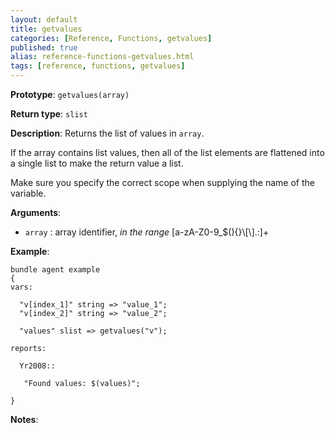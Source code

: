 ```yaml
---
layout: default
title: getvalues
categories: [Reference, Functions, getvalues]
published: true
alias: reference-functions-getvalues.html
tags: [reference, functions, getvalues]
---
```


**Prototype**: `getvalues(array)`

**Return type**: `slist`

**Description**: Returns the list of values in `array`.

If the array contains list values, then all of the list elements are flattened 
into a single list to make the return value a list.

Make sure you specify the correct scope when supplying the name of the
variable.

**Arguments**:

* `array` : array identifier, *in the range* [a-zA-Z0-9\_\$(){}\\[\\].:]+

**Example**:

```cf3
bundle agent example
{
vars:

  "v[index_1]" string => "value_1";
  "v[index_2]" string => "value_2";

  "values" slist => getvalues("v");

reports:

  Yr2008::

   "Found values: $(values)";

}
```

**Notes**:
